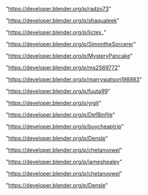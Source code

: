 "https://developer.blender.org/p/radzo73"

"https://developer.blender.org/p/shaqualeek"

"https://developer.blender.org/p/lictex_"

"https://developer.blender.org/p/SimontheSorcerer"

"https://developer.blender.org/p/MysteryPancake"

"https://developer.blender.org/p/ms2569772"

"https://developer.blender.org/p/marrywatson198983"

"https://developer.blender.org/p/fuuta99"

"https://developer.blender.org/p/yigit"

"https://developer.blender.org/p/DefBinfile"

"https://developer.blender.org/p/buycheaptrip"

"https://developer.blender.org/p/Densle"

"https://developer.blender.org/p/chetanvowel"

 
"https://developer.blender.org/p/jameshealey"


"https://developer.blender.org/p/chetanvowel"


"https://developer.blender.org/p/Densle"


 
